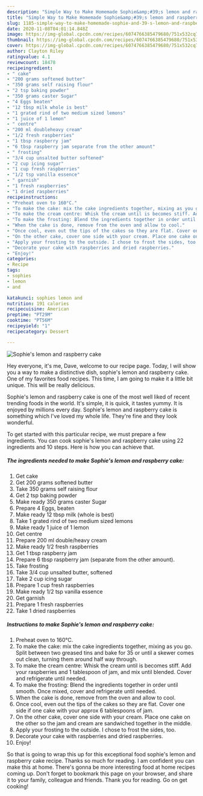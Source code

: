 ```yaml
---
description: "Simple Way to Make Homemade Sophie&amp;#39;s lemon and raspberry cake"
title: "Simple Way to Make Homemade Sophie&amp;#39;s lemon and raspberry cake"
slug: 1185-simple-way-to-make-homemade-sophie-and-39-s-lemon-and-raspberry-cake
date: 2020-11-08T04:01:14.848Z
image: https://img-global.cpcdn.com/recipes/6074766385479680/751x532cq70/sophies-lemon-and-raspberry-cake-recipe-main-photo.jpg
thumbnail: https://img-global.cpcdn.com/recipes/6074766385479680/751x532cq70/sophies-lemon-and-raspberry-cake-recipe-main-photo.jpg
cover: https://img-global.cpcdn.com/recipes/6074766385479680/751x532cq70/sophies-lemon-and-raspberry-cake-recipe-main-photo.jpg
author: Clayton Riley
ratingvalue: 4.1
reviewcount: 18478
recipeingredient:
- " cake"
- "200 grams softened butter"
- "350 grams self raising flour"
- "2 tsp baking powder"
- "350 grams caster Sugar"
- "4 Eggs beaten"
- "12 tbsp milk whole is best"
- "1 grated rind of two medium sized lemons"
- "1 juice of 1 lemon"
- " centre"
- "200 ml doubleheavy cream"
- "1/2 fresh raspberries"
- "1 tbsp raspberry jam"
- "6 tbsp raspberry jam separate from the other amount"
- " frosting"
- "3/4 cup unsalted butter softened"
- "2 cup icing sugar"
- "1 cup fresh raspberries"
- "1/2 tsp vanilla essence"
- " garnish"
- "1 fresh raspberries"
- "1 dried raspberries"
recipeinstructions:
- "Preheat oven to 160°C."
- "To make the cake: mix the cake ingredients together, mixing as you go. Split between two greased tins and bake for 35 or until a skewer comes out clean, turning them around half way through."
- "To make the cream centre: Whisk the cream until is becomes stiff. Add your raspberries and 1 tablespoon of jam, and mix until blended. Cover and refrigerate until needed."
- "To make the frosting: Blend the ingredients together in order until smooth. Once mixed, cover and refrigerate until needed."
- "When the cake is done, remove from the oven and allow to cool."
- "Once cool, even out the tips of the cakes so they are flat. Cover one side if one cake with your approx 6 tablespoons of jam."
- "On the other cake, cover one side with your cream. Place one cake on the other so the jam and cream are sandwiched together in the middle."
- "Apply your frosting to the outside. I chose to frost the sides, too."
- "Decorate your cake with raspberries and dried raspberries."
- "Enjoy!"
categories:
- Recipe
tags:
- sophies
- lemon
- and

katakunci: sophies lemon and 
nutrition: 191 calories
recipecuisine: American
preptime: "PT29M"
cooktime: "PT56M"
recipeyield: "1"
recipecategory: Dessert

---
```



![Sophie&#39;s lemon and raspberry cake](https://img-global.cpcdn.com/recipes/6074766385479680/751x532cq70/sophies-lemon-and-raspberry-cake-recipe-main-photo.jpg)

Hey everyone, it's me, Dave, welcome to our recipe page. Today, I will show you a way to make a distinctive dish, sophie&#39;s lemon and raspberry cake. One of my favorites food recipes. This time, I am going to make it a little bit unique. This will be really delicious.

Sophie&#39;s lemon and raspberry cake is one of the most well liked of recent trending foods in the world. It's simple, it is quick, it tastes yummy. It is enjoyed by millions every day. Sophie&#39;s lemon and raspberry cake is something which I've loved my whole life. They're fine and they look wonderful.




To get started with this particular recipe, we must prepare a few ingredients. You can cook sophie&#39;s lemon and raspberry cake using 22 ingredients and 10 steps. Here is how you can achieve that.

<!--inarticleads1-->

##### The ingredients needed to make Sophie&#39;s lemon and raspberry cake:

1. Get  cake
1. Get 200 grams softened butter
1. Take 350 grams self raising flour
1. Get 2 tsp baking powder
1. Make ready 350 grams caster Sugar
1. Prepare 4 Eggs, beaten
1. Make ready 12 tbsp milk (whole is best)
1. Take 1 grated rind of two medium sized lemons
1. Make ready 1 juice of 1 lemon
1. Get  centre
1. Prepare 200 ml double/heavy cream
1. Make ready 1/2 fresh raspberries
1. Get 1 tbsp raspberry jam
1. Prepare 6 tbsp raspberry jam (separate from the other amount).
1. Take  frosting
1. Take 3/4 cup unsalted butter, softened
1. Take 2 cup icing sugar
1. Prepare 1 cup fresh raspberries
1. Make ready 1/2 tsp vanilla essence
1. Get  garnish
1. Prepare 1 fresh raspberries
1. Take 1 dried raspberries




<!--inarticleads2-->

##### Instructions to make Sophie&#39;s lemon and raspberry cake:

1. Preheat oven to 160°C.
1. To make the cake: mix the cake ingredients together, mixing as you go. Split between two greased tins and bake for 35 or until a skewer comes out clean, turning them around half way through.
1. To make the cream centre: Whisk the cream until is becomes stiff. Add your raspberries and 1 tablespoon of jam, and mix until blended. Cover and refrigerate until needed.
1. To make the frosting: Blend the ingredients together in order until smooth. Once mixed, cover and refrigerate until needed.
1. When the cake is done, remove from the oven and allow to cool.
1. Once cool, even out the tips of the cakes so they are flat. Cover one side if one cake with your approx 6 tablespoons of jam.
1. On the other cake, cover one side with your cream. Place one cake on the other so the jam and cream are sandwiched together in the middle.
1. Apply your frosting to the outside. I chose to frost the sides, too.
1. Decorate your cake with raspberries and dried raspberries.
1. Enjoy!




So that is going to wrap this up for this exceptional food sophie&#39;s lemon and raspberry cake recipe. Thanks so much for reading. I am confident you can make this at home. There's gonna be more interesting food at home recipes coming up. Don't forget to bookmark this page on your browser, and share it to your family, colleague and friends. Thank you for reading. Go on get cooking!

